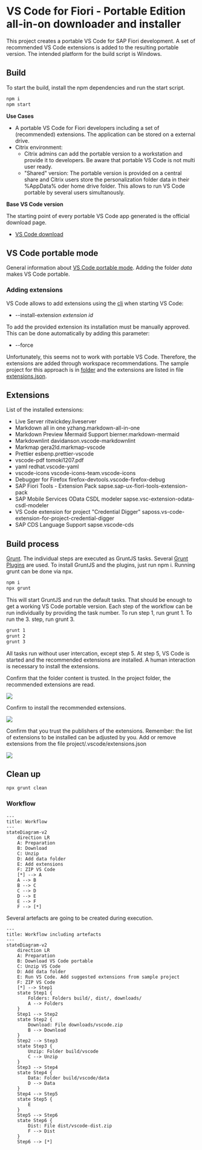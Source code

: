 # VS Code for Fiori - Portable Edition all-in-on downloader and installer

This project creates a portable VS Code for SAP Fiori development. A set of recommended VS Code extensions is added to the resulting portable version. The intended platform for the build script is Windows.

## Build

To start the build, install the npm dependencies and run the start script.

```sh
npm i
npm start
```

**Use Cases**

- A portable VS Code for Fiori developers including a set of (recommended) extensions. The application can be stored on a external drive.
- Citrix environment:
  - Citrix admins can add the portable version to a workstation and provide it to developers. Be aware that portable VS Code is not multi user ready.
  - "Shared" version: The portable version is provided on a central share and Citrix users store the personalization folder data in their %AppData% oder home drive folder. This allows to run VS Code portable by several users simultanously.

**Base VS Code version**

The starting point of every portable VS Code app generated is the official download page.

- [VS Code download](https://code.visualstudio.com/Download)

## VS Code portable mode
 
General information about [VS Code portable mode](https://code.visualstudio.com/docs/editor/portable). Adding the folder _data_ makes VS Code portable.

### Adding extensions

VS Code allows to add extensions using the [cli](https://code.visualstudio.com/docs/configure/command-line) when starting VS Code:

- --install-extension *extension id*

To add the provided extension its installation must be manually approved. This can be done automatically by adding this parameter:

- --force

Unfortunately, this seems not to work with portable VS Code. Therefore, the extensions are added through workspace recommendations. The sample project for this approach is in [folder](./project/) and the extensions are listed in file [extensions.json](./project/.vscode/extensions.json).

## Extensions

List of the installed extensions:

- Live Server ritwickdey.liveserver
- Markdown all in one yzhang.markdown-all-in-one
- Markdown Preview Mermaid Support bierner.markdown-mermaid
- Markdownlint davidanson.vscode-markdownlint
- Markmap gera2ld.markmap-vscode
- Prettier esbenp.prettier-vscode
- vscode-pdf tomoki1207.pdf
- yaml redhat.vscode-yaml
- vscode-icons vscode-icons-team.vscode-icons
- Debugger for Firefox firefox-devtools.vscode-firefox-debug
- SAP Fiori Tools - Extension Pack sapse.sap-ux-fiori-tools-extension-pack
- SAP Mobile Services OData CSDL modeler sapse.vsc-extension-odata-csdl-modeler
- VS Code extension for project "Credential Digger" saposs.vs-code-extension-for-project-credential-digger
- SAP CDS Language Support sapse.vscode-cds

## Build process

[Grunt](https://gruntjs.com). The individual steps are executed as GruntJS tasks. Several [Grunt Plugins](https://gruntjs.com/plugins) are used. To install GruntJS and the plugins, just run npm i. Running grunt can be done via npx.

```sh
npm i
npx grunt
```

This will start GruntJS and run the default tasks. That should be enough to get a working VS Code portable version. Each step of the workflow can be run individually by providing the task number. To run step 1, run grunt 1. To run the 3. step, run grunt 3.

```sh
grunt 1
grunt 2
grunt 3
```

All tasks run without user intercation, except step 5. At step 5, VS Code is started and the recommended extensions are installed. A human interaction is necessary to install the extensions.

Confirm that the folder content is trusted. In the project folder, the recommended extensions are read.

![](./images/5-1.png)

Confirm to install the recommended extensions.

![](./images/5-2.png)

Confirm that you trust the publishers of the extensions. Remember: the list of extensions to be installed can be adjusted by you. Add or remove extensions from the file project/.vscode/extensions.json

![](./images/5-3.png)

## Clean up

```sh
npx grunt clean
```

### Workflow

```mermaid
---
title: Workflow
---
stateDiagram-v2
    direction LR
    A: Preparation
    B: Download
    C: Unzip
    D: Add data folder
    E: Add extensions
    F: ZIP VS Code
    [*] --> A
    A --> B    
    B --> C
    C --> D
    D --> E
    E --> F
    F --> [*]
```

Several artefacts are going to be created during execution.

```mermaid
---
title: Workflow including artefacts
---
stateDiagram-v2
    direction LR
    A: Preparation
    B: Download VS Code portable
    C: Unzip VS Code
    D: Add data folder
    E: Run VS Code. Add suggested extensions from sample project
    F: ZIP VS Code
    [*] --> Step1
    state Step1 {
        Folders: Folders build/, dist/, downloads/ 
        A --> Folders
    }
    Step1 --> Step2
    state Step2 {
        Download: File downloads/vscode.zip
        B --> Download
    }
    Step2 --> Step3
    state Step3 {
        Unzip: Folder build/vscode
        C --> Unzip
    }
    Step3 --> Step4
    state Step4 {
        Data: Folder build/vscode/data
        D --> Data
    }
    Step4 --> Step5
    state Step5 {
        E
    }
    Step5 --> Step6
    state Step6 {
        Dist: File dist/vscode-dist.zip
        F --> Dist
    }
    Step6 --> [*]
```
